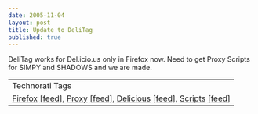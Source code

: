 ```yaml
---
date: 2005-11-04
layout: post
title: Update to DeliTag
published: true
---
```

DeliTag works for Del.icio.us only in Firefox now.  Need to get Proxy Scripts for SIMPY and SHADOWS and we are made.<p /><table class="TechnoratiHead TagHeader">
<tr><td>Technorati Tags</td></tr>
<tr class="Technorati"><td>
<a href="http://www.technorati.com/tag/Firefox" class="Tag" rel="tag">Firefox</a> <a href="http://feeds.technorati.com/feed/posts/tag/Firefox" class="Tag">[feed]</a>, <a href="http://www.technorati.com/tag/Proxy" class="Tag" rel="tag">Proxy</a> <a href="http://feeds.technorati.com/feed/posts/tag/Proxy" class="Tag">[feed]</a>, <a href="http://www.technorati.com/tag/Delicious" class="Tag" rel="tag">Delicious</a> <a href="http://feeds.technorati.com/feed/posts/tag/Delicious" class="Tag">[feed]</a>, <a href="http://www.technorati.com/tag/Scripts" class="Tag" rel="tag">Scripts</a> <a href="http://feeds.technorati.com/feed/posts/tag/Scripts" class="Tag">[feed]</a>
</td></tr>
</table><div class="blogger-post-footer"><img class="posterous_download_image" src="https://blogger.googleusercontent.com/tracker/8109338-113109415943512979?l=www.kinlan.co.uk%2Findex.html" height="1" alt="" width="1" /></div>

